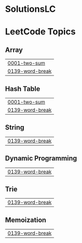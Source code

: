 # SolutionsLC
<!---LeetCode Topics Start-->
# LeetCode Topics
## Array
|  |
| ------- |
| [0001-two-sum](https://github.com/SivaKarthikPara/SolutionsLC/tree/master/0001-two-sum) |
| [0139-word-break](https://github.com/SivaKarthikPara/SolutionsLC/tree/master/0139-word-break) |
## Hash Table
|  |
| ------- |
| [0001-two-sum](https://github.com/SivaKarthikPara/SolutionsLC/tree/master/0001-two-sum) |
| [0139-word-break](https://github.com/SivaKarthikPara/SolutionsLC/tree/master/0139-word-break) |
## String
|  |
| ------- |
| [0139-word-break](https://github.com/SivaKarthikPara/SolutionsLC/tree/master/0139-word-break) |
## Dynamic Programming
|  |
| ------- |
| [0139-word-break](https://github.com/SivaKarthikPara/SolutionsLC/tree/master/0139-word-break) |
## Trie
|  |
| ------- |
| [0139-word-break](https://github.com/SivaKarthikPara/SolutionsLC/tree/master/0139-word-break) |
## Memoization
|  |
| ------- |
| [0139-word-break](https://github.com/SivaKarthikPara/SolutionsLC/tree/master/0139-word-break) |
<!---LeetCode Topics End-->